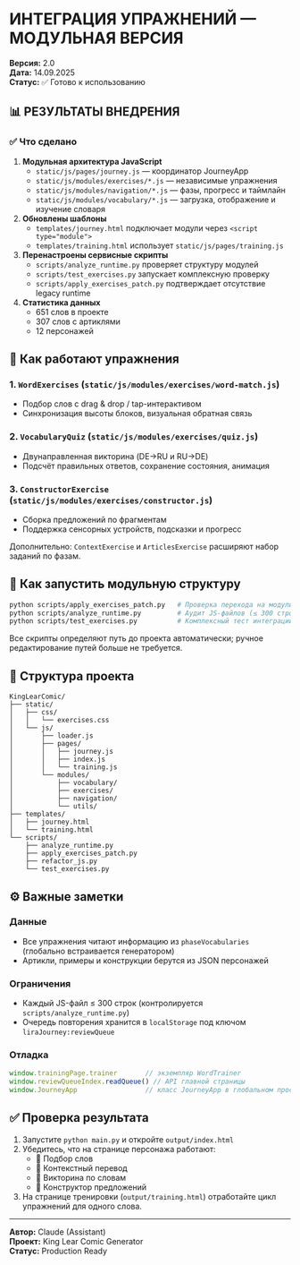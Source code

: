 # ИНТЕГРАЦИЯ УПРАЖНЕНИЙ — МОДУЛЬНАЯ ВЕРСИЯ
**Версия:** 2.0  
**Дата:** 14.09.2025  
**Статус:** ✅ Готово к использованию

## 📊 РЕЗУЛЬТАТЫ ВНЕДРЕНИЯ

### ✅ Что сделано
1. **Модульная архитектура JavaScript**
   - `static/js/pages/journey.js` — координатор JourneyApp
   - `static/js/modules/exercises/*.js` — независимые упражнения
   - `static/js/modules/navigation/*.js` — фазы, прогресс и таймлайн
   - `static/js/modules/vocabulary/*.js` — загрузка, отображение и изучение словаря
2. **Обновлены шаблоны**
   - `templates/journey.html` подключает модули через `<script type="module">`
   - `templates/training.html` использует `static/js/pages/training.js`
3. **Перенастроены сервисные скрипты**
   - `scripts/analyze_runtime.py` проверяет структуру модулей
   - `scripts/test_exercises.py` запускает комплексную проверку
   - `scripts/apply_exercises_patch.py` подтверждает отсутствие legacy runtime
4. **Статистика данных**
   - 651 слов в проекте
   - 307 слов с артиклями
   - 12 персонажей

## 🎯 Как работают упражнения

### 1. `WordExercises` (`static/js/modules/exercises/word-match.js`)
- Подбор слов с drag & drop / tap-интерактивом
- Синхронизация высоты блоков, визуальная обратная связь

### 2. `VocabularyQuiz` (`static/js/modules/exercises/quiz.js`)
- Двунаправленная викторина (DE→RU и RU→DE)
- Подсчёт правильных ответов, сохранение состояния, анимация

### 3. `ConstructorExercise` (`static/js/modules/exercises/constructor.js`)
- Сборка предложений по фрагментам
- Поддержка сенсорных устройств, подсказки и прогресс

Дополнительно: `ContextExercise` и `ArticlesExercise` расширяют набор заданий по фазам.

## 🚀 Как запустить модульную структуру

```bash
python scripts/apply_exercises_patch.py   # Проверка перехода на модули
python scripts/analyze_runtime.py         # Аудит JS-файлов (≤ 300 строк)
python scripts/test_exercises.py          # Комплексный тест интеграции
```

Все скрипты определяют путь до проекта автоматически; ручное редактирование путей больше не требуется.

## 📁 Структура проекта

```
KingLearComic/
├── static/
│   ├── css/
│   │   └── exercises.css
│   └── js/
│       ├── loader.js
│       ├── pages/
│       │   ├── journey.js
│       │   ├── index.js
│       │   └── training.js
│       └── modules/
│           ├── vocabulary/
│           ├── exercises/
│           ├── navigation/
│           └── utils/
├── templates/
│   ├── journey.html
│   └── training.html
└── scripts/
    ├── analyze_runtime.py
    ├── apply_exercises_patch.py
    ├── refactor_js.py
    └── test_exercises.py
```

## ⚙️ Важные заметки

### Данные
- Все упражнения читают информацию из `phaseVocabularies` (глобально встраивается генератором)
- Артикли, примеры и конструкции берутся из JSON персонажей

### Ограничения
- Каждый JS-файл ≤ 300 строк (контролируется `scripts/analyze_runtime.py`)
- Очередь повторения хранится в `localStorage` под ключом `liraJourney:reviewQueue`

### Отладка
```javascript
window.trainingPage.trainer       // экземпляр WordTrainer
window.reviewQueueIndex.readQueue() // API главной страницы
window.JourneyApp                 // класс JourneyApp в глобальном пространстве
```

## ✅ Проверка результата
1. Запустите `python main.py` и откройте `output/index.html`
2. Убедитесь, что на странице персонажа работают:
   - 🎯 Подбор слов
   - 📝 Контекстный перевод
   - 🧠 Викторина по словам
   - 🧩 Конструктор предложений
3. На странице тренировки (`output/training.html`) отработайте цикл упражнений для одного слова.

---
**Автор:** Claude (Assistant)  
**Проект:** King Lear Comic Generator  
**Статус:** Production Ready

